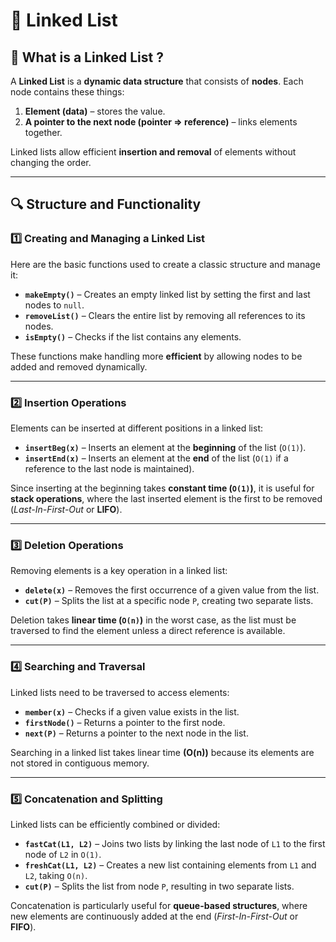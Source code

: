 # 📌 **Linked List**  

## 📖 **What is a Linked List ?**  
A **Linked List** is a **dynamic data structure**  that consists of **nodes**. Each node contains these things:

1. **Element (data)** – stores the value.  
2. **A pointer to the next node (pointer => reference)** – links elements together.  

Linked lists allow efficient **insertion and removal** of elements without changing the order.

---

## 🔍 **Structure and Functionality**  
### 1️⃣ **Creating and Managing a Linked List**  
Here are the basic functions used to create a classic structure and manage it:

- **`makeEmpty()`** – Creates an empty linked list by setting the first and last nodes to `null`.  
- **`removeList()`** – Clears the entire list by removing all references to its nodes.  
- **`isEmpty()`** – Checks if the list contains any elements.  

These functions make handling more **efficient** by allowing nodes to be added and removed dynamically.

---

### 2️⃣ **Insertion Operations**  
Elements can be inserted at different positions in a linked list:

- **`insertBeg(x)`** – Inserts an element at the **beginning** of the list (`O(1)`).  
- **`insertEnd(x)`** – Inserts an element at the **end** of the list (`O(1)` if a reference to the last node is maintained).  

Since inserting at the beginning takes **constant time (`O(1)`)**, it is useful for **stack operations**, where the last inserted element is the first to be removed (*Last-In-First-Out* or **LIFO**).

---

### 3️⃣ **Deletion Operations**  
Removing elements is a key operation in a linked list:

- **`delete(x)`** – Removes the first occurrence of a given value from the list.  
- **`cut(P)`** – Splits the list at a specific node `P`, creating two separate lists.  

Deletion takes **linear time (`O(n)`)** in the worst case, as the list must be traversed to find the element unless a direct reference is available.

---

### 4️⃣ **Searching and Traversal**  
Linked lists need to be traversed to access elements:

- **`member(x)`** – Checks if a given value exists in the list.  
- **`firstNode()`** – Returns a pointer to the first node.  
- **`next(P)`** – Returns a pointer to the next node in the list.  

Searching in a linked list takes linear time **(O(n))** because its elements are not stored in contiguous memory.

---

### 5️⃣ **Concatenation and Splitting**  
Linked lists can be efficiently combined or divided:

- **`fastCat(L1, L2)`** – Joins two lists by linking the last node of `L1` to the first node of `L2` in `O(1)`.  
- **`freshCat(L1, L2)`** – Creates a new list containing elements from `L1` and `L2`, taking `O(n)`.  
- **`cut(P)`** – Splits the list from node `P`, resulting in two separate lists.  

Concatenation is particularly useful for **queue-based structures**, where new elements are continuously added at the end (*First-In-First-Out* or **FIFO**).
